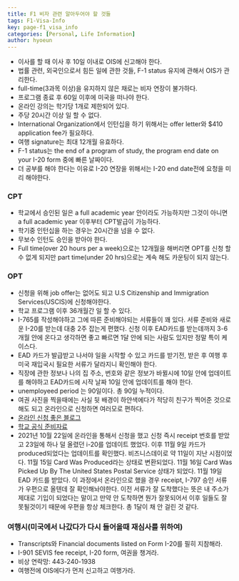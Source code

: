 ```yaml
---
title: F1 비자 관련 알아두어야 할 것들
tags: F1-Visa-Info
key: page-f1_visa_info
categories: [Personal, Life Information]
author: hyoeun
---
```


- 이사를 할 때 이사 후 10일 이내로 OIS에 신고해야 한다.
- 법률 관련, 외국인으로서 힘든 일에 관한 것들, F-1 status 유지에 관해서 OIS가 관리한다.
- full-time(3과목 이상)을 유지하지 않은 채로는 비자 연장이 불가하다.
- 프로그램 종료 후 60일 이후에 미국을 떠나야 한다.
- 온라인 강의는 학기당 1개로 제한되어 있다.
- 주당 20시간 이상 일 할 수 없다.
- International Organization에서 인턴십을 하기 위해서는 offer letter와 $410 application fee가 필요하다.
- 여행 signature는 최대 12개월 유효하다.
- F-1 status는 the end of a program of study, the program end date on your I-20 form 중에 빠른 날짜이다.
- 더 공부를 해야 한다는 이유로 I-20 연장을 위해서는 I-20 end date전에 요청을 미리 해야한다.

### CPT

- 학교에서 승인된 일은 a full academic year 안이라도 가능하지만 그것이 아니면 a full academic year 이후부터 CPT발급이 가능하다.
- 학기중 인턴십을 하는 경우는 20시간을 넘을 수 없다.
- 무보수 인턴도 승인을 받아야 한다.
- Full time(over 20 hours per a week)으로는 12개월을 해버리면 OPT를 신청 할 수 없게 되지만 part time(under 20 hrs)으로는 계속 해도 카운팅이 되지 않는다.

### OPT

- 신청을 위해 job offer는 없어도 되고 U.S Citizenship and Immigration Services(USCIS)에 신청해야한다.
- 학교 프로그램 이후 36개월간 일 할 수 있다.
- I-765를 작성해야하고 그에 따른 준비해야되는 서류들이 꽤 있다. 서류 준비와 새로운 I-20를 받는데 대충 2주 잡는게 편했다. 신청 이후 EAD카드를 받는데까지 3-6개월 안에 온다고 생각하면 좋고 빠르면 1달 안에 되는 사람도 있지만 정말 특이 케이스다.
- EAD 카드가 발급받고 나서야 일을 시작할 수 있고 카드를 받기전, 받은 후 여행 후 미국 재입국시 필요한 서류가 달라지니 확인해야 한다.
- 직장에 관한 정보나 나의 집 주소, 번호와 같은 정보가 바뀔시에 10일 안에 업데이트를 해야하고 EAD카드에 시작 날짜 10일 안에 업데이트를 해야 한다.
- unemployeed period 는 90일이다. 총 90일 누적이다.
- 여권 사진을 찍을때에는 사실 뒷 배경이 하얀색에다가 적당히 친구가 찍어준 것으로 해도 되고 온라인으로 신청하면 여러모로 편하다.
- [온라인 신청 좋은 블로그](https://sevissavvy.com/i-765-online-opt-kr/)
- [학교 공식 준비자료](https://ois.jhu.edu/Students/Current_F1_Students/F-1_Training_and_Employment/Optional_Practical_Training/)
- 2021년 10월 22일에 온라인을 통해서 신청을 했고 신청 즉시 receipt 번호를 받았고 23일에 하나 덜 올렸던 i-20를 업데이트 했었다. 이후 11월 9일 카드가 produced되었다는 업데이트를 확인했다. 비즈니스데이로 약 11일이 지난 시점이었다. 11월 15일 Card Was Produced라는 상태로 변환되었다. 11월 16일 Card Was Picked Up By The United States Postal Service 상태가 되었다. 11월 19일 EAD 카드를 받았다. 이 과정에서 온라인으로 했을 경우 receipt, I-797 승인 서류가 우편으로 올텐데 잘 확인해놔야한다. 이전 서류가 잘 도착했다는 뜻은 내 주소가 제대로 기입이 되었다는 말이고 만약 안 도착하면 뭔가 잘못되어서 이후 일들도 잘못될것이기 때문에 우편을 항상 체크한다. 총 1달이 채 안 걸린 것 같다.

### 여행시(미국에서 나갔다가 다시 들어올때 재심사를 위하여)

- Transcripts와 Financial documents listed on Form I-20를 필히 지참해라.
- I-901 SEVIS fee receipt, I-20 form, 여권을 챙겨라.
- 비상 연락망: 443-240-1938
- 여행전에 OIS에다가 먼저 신고하고 여행가라.

